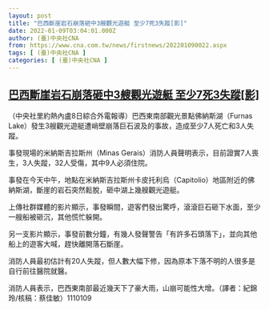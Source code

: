 ```yaml
---
layout: post
title: "巴西斷崖岩石崩落砸中3艘觀光遊艇 至少7死3失蹤[影]"
date: 2022-01-09T03:04:01.000Z
author: (臺)中央社CNA
from: https://www.cna.com.tw/news/firstnews/202201090022.aspx
tags: [ (臺)中央社CNA ]
categories: [ (臺)中央社CNA ]
---
```

<!--1641697441000-->
[巴西斷崖岩石崩落砸中3艘觀光遊艇 至少7死3失蹤[影]](https://www.cna.com.tw/news/firstnews/202201090022.aspx)
------

<div>
<div></div><div><p>（中央社里約熱內盧8日綜合外電報導）巴西東南部觀光景點佛納斯湖（Furnas Lake）發生3艘觀光遊艇遭峭壁崩落巨石波及的事故，造成至少7人死亡和3人失蹤。</p><p>事發現場的米納斯吉拉斯州（Minas Gerais）消防人員聲明表示，目前證實7人喪生，3人失蹤，32人受傷，其中9人必須住院。</p><div class='media'>                                <div class='facebookMedia'>                                    <div class='fb-video' data-href='https://www.facebook.com/cobrareporteroficial/videos/458267199269716' data-lazy='true' data-allowfullscreen='true'></div>                                </div>                            </div><p>事發在今天中午，地點在米納斯吉拉斯州卡皮托利烏（Capitolio）地區附近的佛納斯湖，斷崖的岩石突然鬆脫，砸中湖上幾艘觀光遊艇。</p><p>上傳社群媒體的影片顯示，事發瞬間，遊客們發出驚呼，滾滾巨石砸下水面，至少一艘船被砸沉，其他慌忙躲開。</p><p>另一支影片顯示，事發前數分鐘，有幾人發聲警告「有許多石頭落下」，並向其他船上的遊客大喊，趕快離開落石斷崖。</p><p>消防人員最初估計有20人失蹤，但人數大幅下修，因為原本下落不明的人很多是自行前往醫院就醫。</p><p>消防人員表示，巴西東南部最近幾天下了豪大雨，山崩可能性大增。（譯者：紀錦玲/核稿：蔡佳敏）1110109</p><div class='media'>                                <div class='facebookMedia'>                                    <div class='fb-video' data-href='https://www.facebook.com/jairmessias.bolsonaro/videos/364666365057923' data-lazy='true' data-allowfullscreen='true'></div>                                </div>                            </div></div>
</div>
